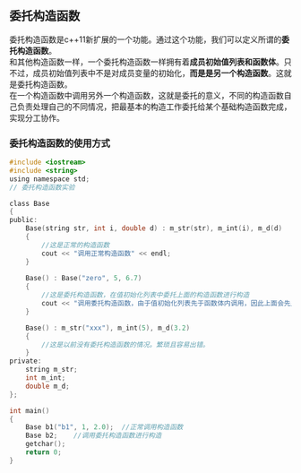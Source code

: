 ## 委托构造函数
委托构造函数是c++11新扩展的一个功能。通过这个功能，我们可以定义所谓的**委托构造函数**。   
和其他构造函数一样，一个委托构造函数一样拥有着**成员初始值列表和函数体**。只不过，成员初始值列表中不是对成员变量的初始化，**而是是另一个构造函数**。这就是委托构造函数。   
在一个构造函数中调用另外一个构造函数，这就是委托的意义，不同的构造函数自己负责处理自己的不同情况，把最基本的构造工作委托给某个基础构造函数完成，实现分工协作。     
### 委托构造函数的使用方式
```c
#include <iostream>   
#include <string>  
using namespace std;  
// 委托构造函数实验   

class Base    
{  
public:  
	Base(string str, int i, double d) : m_str(str), m_int(i), m_d(d)  
	{   
		//这是正常的构造函数  
		cout << "调用正常构造函数" << endl;  
	}	  
	
	Base() : Base("zero", 5, 6.7)   
	{   
		//这是委托构造函数，在值初始化列表中委托上面的构造函数进行构造   
		cout << "调用委托构造函数，由于值初始化列表先于函数体内调用，因此上面会先显示“调用正常构造函数”后才会显示本条语句" << endl;   
	}	  

	Base() : m_str("xxx"), m_int(5), m_d(3.2)    
	{   
		//这是以前没有委托构造函数的情况。繁琐且容易出错。   
	}   
private:  
	string m_str;  
	int m_int;  
	double m_d;   
};  

int main()   
{   
	Base b1("b1", 1, 2.0);	//正常调用构造函数   
	Base b2;	//调用委托构造函数进行构造  
	getchar();    
	return 0;     
}     
```   